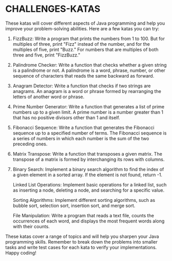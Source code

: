 # CHALLENGES-KATAS

These katas will cover different aspects of Java programming and help you improve your problem-solving abilities. Here are a few katas you can try:

1)	FizzBuzz:
    Write a program that prints the numbers from 1 to 100. But for multiples of three, print "Fizz" instead of the number, and for the multiples of five, print "Buzz." For numbers that are multiples of both three and five, print "FizzBuzz."

2)	Palindrome Checker:
    Write a function that checks whether a given string is a palindrome or not. A palindrome is a word, phrase, number, or other sequence of characters that reads the same backward as forward.

3)	Anagram Detector:
    Write a function that checks if two strings are anagrams. An anagram is a word or phrase formed by rearranging the letters of another word or phrase.

4)  Prime Number Generator:
    Write a function that generates a list of prime numbers up to a given limit. A prime number is a number greater than 1 that has no positive divisors other than 1 and itself.

5)  Fibonacci Sequence:
    Write a function that generates the Fibonacci sequence up to a specified number of terms. The Fibonacci sequence is a series of numbers in which each number is the sum of the two preceding ones.

6)  Matrix Transpose:
    Write a function that transposes a given matrix. The transpose of a matrix is formed by interchanging its rows with columns.

7)  Binary Search:
    Implement a binary search algorithm to find the index of a given element in a sorted array. If the element is not found, return -1.

    Linked List Operations:
    Implement basic operations for a linked list, such as inserting a node, deleting a node, and searching for a specific value.

    Sorting Algorithms:
    Implement different sorting algorithms, such as bubble sort, selection sort, insertion sort, and merge sort.

    File Manipulation:
    Write a program that reads a text file, counts the occurrences of each word, and displays the most frequent words along with their counts.

These katas cover a range of topics and will help you sharpen your Java programming skills. Remember to break down the problems into smaller tasks and write test cases for each kata to verify your implementations. Happy coding!


